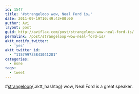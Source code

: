 ```yaml
---
id: 1547
title: '#strangeloop wow, Neal Ford is…'
date: 2011-09-19T10:49:43+00:00
author: Avi
layout: post
guid: http://aviflax.com/post/strangeloop-wow-neal-ford-is/
permalink: /post/strangeloop-wow-neal-ford-is/
aktt_notify_twitter:
  - 'yes'
aktt_twitter_id:
  - "115799735843041281"
categories:
  - none
tags:
  - tweet
---
```

#[strangeloop](http://search.twitter.com/search?q=%23strangeloop){.aktt_hashtag} wow, Neal Ford is a great speaker.